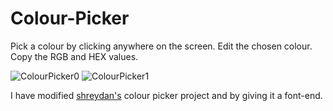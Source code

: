 # Colour-Picker

Pick a colour by clicking anywhere on the screen. Edit the chosen colour. Copy the RGB and HEX values.

![ColourPicker0](https://github.com/user-attachments/assets/fd6cf475-e28a-4b0c-b4d4-7d74f870361b)
![ColourPicker1](https://github.com/user-attachments/assets/4e286552-78d9-4c05-a664-34c4ec34c450)

I have modified [shreydan's](https://github.com/shreydan/global-color-picker) colour picker project and by giving it a font-end.
